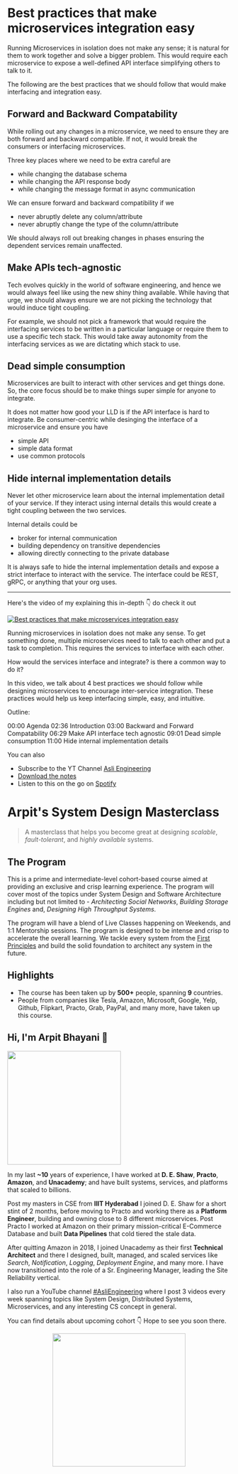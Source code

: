 Best practices that make microservices integration easy
===


Running Microservices in isolation does not make any sense; it is natural for them to work together and solve a bigger problem. This would require each microservice to expose a well-defined API interface simplifying others to talk to it.

The following are the best practices that we should follow that would make interfacing and integration easy.

## Forward and Backward Compatability

While rolling out any changes in a microservice, we need to ensure they are both forward and backward compatible. If not, it would break the consumers or interfacing microservices.

Three key places where we need to be extra careful are

- while changing the database schema
- while changing the API response body
- while changing the message format in async communication

We can ensure forward and backward compatibility if we

- never abruptly delete any column/attribute
- never abruptly change the type of the column/attribute

We should always roll out breaking changes in phases ensuring the dependent services remain unaffected.

## Make APIs tech-agnostic

Tech evolves quickly in the world of software engineering, and hence we would always feel like using the new shiny thing available. While having that urge, we should always ensure we are not picking the technology that would induce tight coupling.

For example, we should not pick a framework that would require the interfacing services to be written in a particular language or require them to use a specific tech stack. This would take away autonomity from the interfacing services as we are dictating which stack to use.

## Dead simple consumption

Microservices are built to interact with other services and get things done. So, the core focus should be to make things super simple for anyone to integrate.

It does not matter how good your LLD is if the API interface is hard to integrate. Be consumer-centric while desinging the interface of a microservice and ensure you have

- simple API
- simple data format
- use common protocols

## Hide internal implementation details

Never let other microservice learn about the internal implementation detail of your service. If they interact using internal details this would create a tight coupling between the two services.

Internal details could be

- broker for internal communication
- building dependency on transitive dependencies
- allowing directly connecting to the private database

It is always safe to hide the internal implementation details and expose a strict interface to interact with the service. The interface could be REST, gRPC, or anything that your org uses.
<hr />


<p>Here's the video of my explaining this in-depth 👇‍ do check it out</p>

[![Best practices that make microservices integration easy](https://i.ytimg.com/vi/Wby0d9Li5Hw/mqdefault.jpg)](https://www.youtube.com/watch?v=Wby0d9Li5Hw)

Running microservices in isolation does not make any sense. To get something done, multiple microservices need to talk to each other and put a task to completion. This requires the services to interface with each other.

How would the services interface and integrate? is there a common way to do it?

In this video, we talk about 4 best practices we should follow while designing microservices to encourage inter-service integration. These practices would help us keep interfacing simple, easy, and intuitive.

Outline:

00:00 Agenda
02:36 Introduction
03:00 Backward and Forward Compatability
06:29 Make API interface tech agnostic
09:01 Dead simple consumption
11:00 Hide internal implementation details

You can also
 - Subscribe to the YT Channel [Asli Engineering](https://youtube.com/c/ArpitBhayani)
 - [Download the notes](https://drive.google.com/file/d/1vEur6ubY3ro_7C0JKEjs93ClboPJIMh5/view?usp=sharing)
 - Listen to this on the go on [Spotify](https://open.spotify.com/show/7qMoamm2iZQrsPVm6IQLoD)

# Arpit's System Design Masterclass

> A masterclass that helps you become great at designing _scalable_, _fault-tolerant_, and _highly available_ systems.

## The Program

This is a prime and intermediate-level cohort-based course aimed at providing an exclusive and crisp learning experience. The program will cover most of the topics under System Design and Software Architecture including but not limited to - _Architecting Social Networks_, _Building Storage Engines_ and, _Designing High Throughput Systems_.

The program will have a blend of Live Classes happening on Weekends, and 1:1 Mentorship sessions. The program is designed to be intense and crisp to accelerate the overall learning. We tackle every system from the [First Principles](https://en.wikipedia.org/wiki/First_principle) and build the solid foundation to architect any system in the future.


## Highlights

 - The course has been taken up by __500+__ people, spanning __9__ countries.
 - People from companies like Tesla, Amazon, Microsoft, Google, Yelp, Github, Flipkart, Practo, Grab, PayPal, and many more, have taken up this course.


## Hi, I'm Arpit Bhayani 👋

<img width="256px" src="https://arpitbhayani.me/static/img/arpit.jpg" />

In my last **~10** years of experience, I have worked at **D. E. Shaw**, **Practo**, **Amazon**, and **Unacademy**; and have built systems, services, and platforms that scaled to billions.

Post my masters in CSE from **IIIT Hyderabad** I joined D. E. Shaw for a short stint of 2 months, before moving to Practo and working there as a **Platform Engineer**, building and owning close to 8 different microservices. Post Practo I worked at Amazon on their primary mission-critical E-Commerce Database and built **Data Pipelines** that cold tiered the stale data.

After quitting Amazon in 2018, I joined Unacademy as their first **Technical Architect** and there I designed, built, managed, and scaled services like _Search_, _Notification_, _Logging_, _Deployment Engine_, and many more. I have now transitioned into the role of a Sr. Engineering Manager, leading the Site Reliability vertical.

I also run a YouTube channel [#AsliEngineering](https://www.youtube.com/c/ArpitBhayani) where I post 3 videos every week spanning topics like System Design, Distributed Systems, Microservices, and any interesting CS concept in general.

You can find details about upcoming cohort 👇‍ Hope to see you soon there.

<center>
<a target="_blank" href="https://arpitbhayani.me/masterclass">
<img src="https://user-images.githubusercontent.com/4745789/137859181-d4499cf4-ce65-4466-8b88-a078ece0f081.PNG" width="300px" />
</a>
</center>